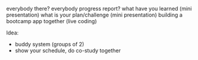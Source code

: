 everybody there? everybody progress report?
what have you learned (mini presentation)
what is your plan/challenge (mini presentation)
building a bootcamp app together (live coding)

Idea:

- buddy system (groups of 2)
- show your schedule, do co-study together
